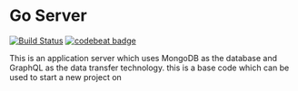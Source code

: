 # Go Server

[![Build Status](https://travis-ci.org/rusith/go-server.svg?branch=develop)](https://travis-ci.org/rusith/go-server)
[![codebeat badge](https://codebeat.co/badges/eb6f2b62-3990-45f8-b71f-7a633bdc6fae)](https://codebeat.co/projects/github-com-rusith-go-server-develop)


This is an application server which uses MongoDB as the database and GraphQL as the data transfer technology. this is a base code which can be used to start a new project on